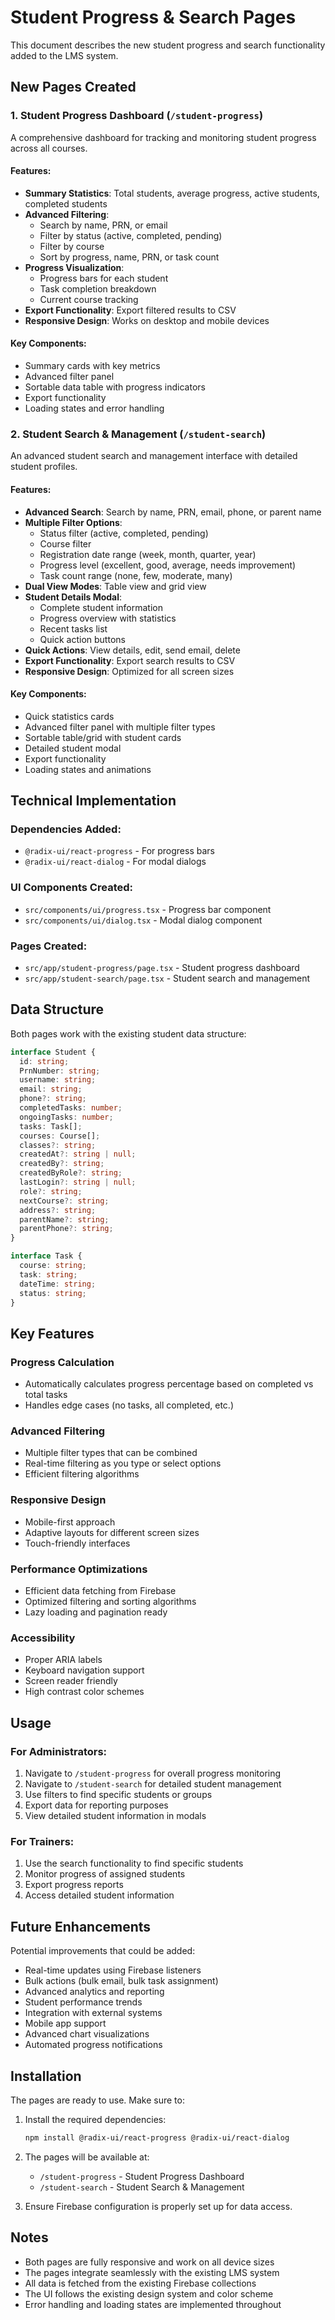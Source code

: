 # Student Progress & Search Pages

This document describes the new student progress and search functionality added to the LMS system.

## New Pages Created

### 1. Student Progress Dashboard (`/student-progress`)

A comprehensive dashboard for tracking and monitoring student progress across all courses.

#### Features:

- **Summary Statistics**: Total students, average progress, active students, completed students
- **Advanced Filtering**:
  - Search by name, PRN, or email
  - Filter by status (active, completed, pending)
  - Filter by course
  - Sort by progress, name, PRN, or task count
- **Progress Visualization**:
  - Progress bars for each student
  - Task completion breakdown
  - Current course tracking
- **Export Functionality**: Export filtered results to CSV
- **Responsive Design**: Works on desktop and mobile devices

#### Key Components:

- Summary cards with key metrics
- Advanced filter panel
- Sortable data table with progress indicators
- Export functionality
- Loading states and error handling

### 2. Student Search & Management (`/student-search`)

An advanced student search and management interface with detailed student profiles.

#### Features:

- **Advanced Search**: Search by name, PRN, email, phone, or parent name
- **Multiple Filter Options**:
  - Status filter (active, completed, pending)
  - Course filter
  - Registration date range (week, month, quarter, year)
  - Progress level (excellent, good, average, needs improvement)
  - Task count range (none, few, moderate, many)
- **Dual View Modes**: Table view and grid view
- **Student Details Modal**:
  - Complete student information
  - Progress overview with statistics
  - Recent tasks list
  - Quick action buttons
- **Quick Actions**: View details, edit, send email, delete
- **Export Functionality**: Export search results to CSV
- **Responsive Design**: Optimized for all screen sizes

#### Key Components:

- Quick statistics cards
- Advanced filter panel with multiple filter types
- Sortable table/grid with student cards
- Detailed student modal
- Export functionality
- Loading states and animations

## Technical Implementation

### Dependencies Added:

- `@radix-ui/react-progress` - For progress bars
- `@radix-ui/react-dialog` - For modal dialogs

### UI Components Created:

- `src/components/ui/progress.tsx` - Progress bar component
- `src/components/ui/dialog.tsx` - Modal dialog component

### Pages Created:

- `src/app/student-progress/page.tsx` - Student progress dashboard
- `src/app/student-search/page.tsx` - Student search and management

## Data Structure

Both pages work with the existing student data structure:

```typescript
interface Student {
  id: string;
  PrnNumber: string;
  username: string;
  email: string;
  phone?: string;
  completedTasks: number;
  ongoingTasks: number;
  tasks: Task[];
  courses: Course[];
  classes?: string;
  createdAt?: string | null;
  createdBy?: string;
  createdByRole?: string;
  lastLogin?: string | null;
  role?: string;
  nextCourse?: string;
  address?: string;
  parentName?: string;
  parentPhone?: string;
}

interface Task {
  course: string;
  task: string;
  dateTime: string;
  status: string;
}
```

## Key Features

### Progress Calculation

- Automatically calculates progress percentage based on completed vs total tasks
- Handles edge cases (no tasks, all completed, etc.)

### Advanced Filtering

- Multiple filter types that can be combined
- Real-time filtering as you type or select options
- Efficient filtering algorithms

### Responsive Design

- Mobile-first approach
- Adaptive layouts for different screen sizes
- Touch-friendly interfaces

### Performance Optimizations

- Efficient data fetching from Firebase
- Optimized filtering and sorting algorithms
- Lazy loading and pagination ready

### Accessibility

- Proper ARIA labels
- Keyboard navigation support
- Screen reader friendly
- High contrast color schemes

## Usage

### For Administrators:

1. Navigate to `/student-progress` for overall progress monitoring
2. Navigate to `/student-search` for detailed student management
3. Use filters to find specific students or groups
4. Export data for reporting purposes
5. View detailed student information in modals

### For Trainers:

1. Use the search functionality to find specific students
2. Monitor progress of assigned students
3. Export progress reports
4. Access detailed student information

## Future Enhancements

Potential improvements that could be added:

- Real-time updates using Firebase listeners
- Bulk actions (bulk email, bulk task assignment)
- Advanced analytics and reporting
- Student performance trends
- Integration with external systems
- Mobile app support
- Advanced chart visualizations
- Automated progress notifications

## Installation

The pages are ready to use. Make sure to:

1. Install the required dependencies:

   ```bash
   npm install @radix-ui/react-progress @radix-ui/react-dialog
   ```

2. The pages will be available at:

   - `/student-progress` - Student Progress Dashboard
   - `/student-search` - Student Search & Management

3. Ensure Firebase configuration is properly set up for data access.

## Notes

- Both pages are fully responsive and work on all device sizes
- The pages integrate seamlessly with the existing LMS system
- All data is fetched from the existing Firebase collections
- The UI follows the existing design system and color scheme
- Error handling and loading states are implemented throughout
